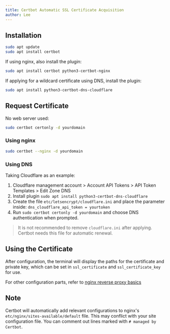 ```yaml
---
title: Certbot Automatic SSL Certificate Acquisition
author: Lee
---
```


## Installation

```bash
sudo apt update
sudo apt install certbot
```

If using nginx, also install the plugin:

```bash
sudo apt install certbot python3-certbot-nginx
```

If applying for a wildcard certificate using DNS, install the plugin:

```bash
sudo apt install python3-certbot-dns-cloudflare
```

## Request Certificate

No web server used:

```bash
sudo certbot certonly -d yourdomain
```

### Using nginx

```bash
sudo certbot --nginx -d yourdomain
```

### Using DNS

Taking Cloudflare as an example:

1. Cloudflare management account > Account API Tokens > API Token Templates > Edit Zone DNS
2. Install plugin `sudo apt install python3-certbot-dns-cloudflare`
3. Create the file `etc/letsencrypt/cloudflare.ini` and place the parameter inside: `dns_cloudflare_api_token = yourtoken`
4. Run `sudo certbot certonly -d yourdomain` and choose DNS authentication when prompted.

> It is not recommended to remove `cloudflare.ini` after applying. Certbot needs this file for automatic renewal.

## Using the Certificate

After configuration, the terminal will display the paths for the certificate and private key, which can be set in `ssl_certificate` and `ssl_certificate_key` for use.

For other configuration parts, refer to [nginx reverse proxy basics](./nginx.md)

## Note

Certbot will automatically add relevant configurations to nginx's `etc/nginx/sites-available/default` file. This may conflict with your site configuration file. You can comment out lines marked with `# managed by Certbot`.
